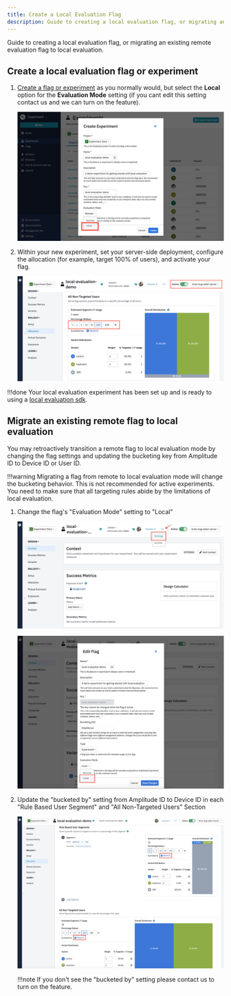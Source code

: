 ```yaml
---
title: Create a Local Evaluation Flag
description: Guide to creating a local evaluation flag, or migrating an existing remote evaluation flag to local evaluation.
---
```


Guide to creating a local evaluation flag, or migrating an existing remote evaluation flag to local evaluation.

## Create a local evaluation flag or experiment

1. [Create a flag or experiment](./getting-started/create-a-flag.md) as you normally would, but select the **Local** option for the **Evaluation Mode** setting (if you cant edit this setting contact us and we can turn on the feature).

    ![TODO](../../assets/images/experiment/local-eval-create-flag-1.png)

2. Within your new experiment, set your server-side deployment, configure the allocation (for example, target 100% of users), and activate your flag.

    ![TODO](../../assets/images/experiment/local-eval-create-flag-2.png)

!!!done
    Your local evaluation experiment has been set up and is ready to  using a [local evaluation sdk](../general/evaluation/local-evaluation.md#sdks).

## Migrate an existing remote flag to local evaluation

You may retroactively transition a remote flag to local evaluation mode by changing the flag settings and updating the bucketing key from Amplitude ID to Device ID or User ID.

!!!warning
    Migrating a flag from remote to local evaluation mode will change the bucketing behavior. This is not recommended for active experiments. You need to make sure that all targeting rules abide by the limitations of local evaluation.

1. Change the flag's "Evaluation Mode" setting to "Local"

    ![TODO](../../assets/images/experiment/local-eval-migrate-flag-1.png)

    ![TODO](../../assets/images/experiment/local-eval-migrate-flag-2.png)


2. Update the "bucketed by" setting from Amplitude ID to Device ID in each "Rule Based User Segment" and "All Non-Targeted Users" Section

    ![TODO](../../assets/images/experiment/local-eval-migrate-flag-3.png)

    !!!note
        If you don't see the "bucketed by" setting please contact us to turn on the feature.
